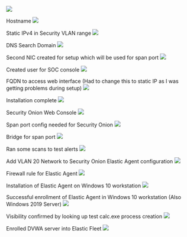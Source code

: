 **![](https://lh7-us.googleusercontent.com/HcyiXv83xWLPUJ3h9IN0U6Opwl_DP0jsvl5ROsIphF8zC-b4XYDR96OVvnldylnyTPoPTS0LfvjFvgjSG7sQwlkmIkU102BG-FcRpKx2FkPUeHrSV6YFF3HAEL24gAWG0pdG8B4hpMT6ZCJvpQW-UTY)**

Hostname
**![](https://lh7-us.googleusercontent.com/wm0s7q22LQINhJqglYLH6osyUIXE_mq0F0_SpQAneBn5mSN8seDc6cj__Xh0zVTLLRGmWLa1xsbYdROP_dN697maf5-XkK41SupI8fyVJZ6mLDNsWHrlGPFoqZunvOK8uGMng8TFuz_av6kEc8KDIIo)**

Static IPv4 in Security VLAN range
**![](https://lh7-us.googleusercontent.com/ao6G53Sl5hrWVqN-S1_I2pla8cT2kteQ7OVNd5byL_Kq4nasCDMznMjS1ZHj2sZqOcgQAUgp03zgwo3QizXBLiVZN-6SZHvWKLDZMyEnmP0z_bMxU5CIKmKJl78LumUUd7CsAm-K3blNF-ZvGOu4vzg)**

DNS Search Domain
**![](https://lh7-us.googleusercontent.com/Mg5tOrPsF8pj1NSrNeedW_xHA8jEdE8oOADaWjHltETAo04T6lWA6e3MFvXzTlVQJP3oB1h02nejvG46XeDMnrJS-S0AXrWqYQKtoberl94BkBcmHgXEhC4MWRKcIz6LTtyfokX-3q3kwx0Ei-0FJSs)**

Second NIC created for setup which will be used for span port
**![](https://lh7-us.googleusercontent.com/rpwgM5ljDXKB2rsM7zVrhF7NgO0haMNn30ZxfayVFBKriw4Ivfep20R0-sZF1EXdW3KPoEjynjZEHwHyXEs7CN27tU4fNmYRrEYK9eKxcOguQoDs4cyYF8U1z2OaT95DW23xOjPzRblIf97T_QqBrDE)**

Created user for SOC console 
**![](https://lh7-us.googleusercontent.com/FQgdtPcrDCSJG025bHy7OUOyUv0Zw7wFBGAcc56OLjbziPabF36xi2DbvhEANtluEHRI8sC3kDlzfIGFy4FEb0QBT4UHeMeYDAOBnnJEAj0dwWPt6TxO8avTeLdKM6OCpBGUF3zPpJa2bsdfdoVh_qQ)**

FQDN to access web interface (Had to change this to static IP as I was getting problems during setup)
**![](https://lh7-us.googleusercontent.com/Ij8ZdTaFHNV4VuiWNU_rPXdybk0W4peC1AzYb2PvqXSqs73iat4jpWz_3LK7dV7Q_BkK6yhArBiRGW6WZAtK6FWY441sBSvvB4VpCFWm5_zxqZBD8up-zBx1Xh9D0cDCeR8BosPEtRIUXn84xMdKJeE)**

Installation complete
**![](https://lh7-us.googleusercontent.com/RWsCs1wiAUDKlyir0jgcI-_RR1mupd1J28bCXt0RnGVWWDEPVhFhVQ4hVPkErbPBvaw8dTjRLNI5TQ1pXO70wvtT1DRQdiwSzp496sUUxApu6_4Bchymdg3Rnxfcz2VcA8XDNMmL3C1FGiEv1cOF1Zk)**

Security Onion Web Console
**![](https://lh7-us.googleusercontent.com/djCL37Jyjq9RYP-wG52cHvF8e4r5hGiwkAfV606G8lI8MAg1luvVhEoYGJl8zwu0Ea7LCug_LTE6mrtWFVNTcNITnjV5nT9C_EXpmqTkSZMMI4T0PJGnp8qCGkAaqPTOBycV-4v5_JUUKpHLy23sS64)**

Span port config needed for Security Onion
**![](https://lh7-us.googleusercontent.com/tzQTvv77XxlovnEwoqMAGr0mt9U_kTzIiDkJfzRPwd01JIiDfwSIo8xbidEIWsefvm_c-ZE-YVM4DXjeuheVY5MAUCTInn8YFYhfq41oo3ZldH9mZCbXckUVl4sOWJ1s9HU5WyWm3lttBznaTLTsnpo)**

Bridge for span port
**![](https://lh7-us.googleusercontent.com/lgLxzAenX6IRNxe9LyUS_bEpItpzcU4g9RArQFzUUTGNVIIssDE99QAJdpKFXDO2ITCmK_vKTXJ81H8SboDUQ62FAh2A1s_gFo5kck_lVkWCLsq8XVApI3vCb1RI9rf-01WA_b8O0NlgqfNeb_aEjpE)**

Ran some scans to test alerts
**![](https://lh7-us.googleusercontent.com/BHo27cZAUZPudi8h525p-YY5t7yBK1C6k0dcVaOtG5i3piwsAxeRgrGHO12unQhKQSzF_C5V5NRHGXoePCy6lae59I6uHWgA9CsI2a8TLeaWfa0LA_LM8rVl7tOhhje9i9ppQzg-H2ShkdnSpncw9Ho)**

Add VLAN 20 Network to Security Onion Elastic Agent configuration
**![](https://lh7-us.googleusercontent.com/rFxhI7ZA3gFo81kmOxq6s50b-5obehLk87F0RbOvyvH8cey_jb1Qck-uiuStAugKM540kESalMazzQxTe35CArtBPHAxehcfOuttPjekfOcVeLbgU1N25lnN0UdapBC61G7MYPAEDUe1vqQzxwm_zRY)**

Firewall rule for Elastic Agent
**![](https://lh7-us.googleusercontent.com/JIas4gHiCGqprIDyOG0DTret8m9uOVQPMvTsUlIpcdSbza1mu9uqXvC2iW2Ko9bpu55ufPV1iWd4R17LxyXuWoBrDLeez_GsBekcQF7cdXGejwYMOK7OxzXa3VsEztFHMjZnT-gkgyhvXjIQ7afWq8k)**

Installation of Elastic Agent on Windows 10 workstation
**![](https://lh7-us.googleusercontent.com/_jF_z0zAeVXu1Ey33HB9QpxVzLhbbJK6tEvRe5keQtsXIkambbYAzYoishPME40VcDTXC3aAN7F3IVSLt3XAfvt6LPfbmXS0EJw03azNPgV1kZRW0It1q_yJcHN0wbeoM3PgE3WWEzYPUTicYCPMh3g)**

Successful enrollment of Elastic Agent in Windows 10 workstation (Also Windows 2019 Server)
**![](https://lh7-us.googleusercontent.com/ewvqIEkebRwNbGBd7YZ7lgEvKzmskzU00tJywNO17S3pIvLODljE-WgYnk5mD7uR21kRyJTJbqtptUwEv2Cah5Ymug7tVM9ba6s_JHrKL6HScQMq8w7LK3OWcx0C5gPyFqA5swdssg__qtBOH8jylbQ)**

Visibility confirmed by looking up test calc.exe process creation
**![](https://lh7-us.googleusercontent.com/dziL5W2vsKD7-acn8gNeOHtIrCzgmloWlmo5lU35bnRYKkeYZwrw1kf_erz3_Fp8C-DJesqGo18SP5JgElnaD59p-osr9VssjEoZik9E9s7qYMr3sJ0Rbsu_T0lyoNJabrn93NUI3iuq7LoUTlSbYMY)**

Enrolled DVWA server into Elastic Fleet
**![](https://lh7-us.googleusercontent.com/sxIL-031Ktf8l7XSa23lKiYpasQdu5OV9fpxC3vuu_KpMgSmhDqpgKFMDoFOcw_Hj5TdEDGONBKSfdYVlDKOb2xf4YicXA8CT0Hbl9W-BjbM_B9dV2mMVuLBayfhTDnbpzTBo0ws5LmsWRRvAJPsGxo)**

